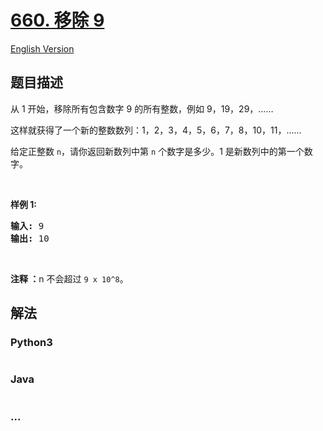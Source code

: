 # [660. 移除 9](https://leetcode-cn.com/problems/remove-9)

[English Version](/solution/0600-0699/0660.Remove%209/README_EN.md)

## 题目描述

<!-- 这里写题目描述 -->
<p>从 1 开始，移除所有包含数字 9 的所有整数，例如 9，19，29，……</p>

<p>这样就获得了一个新的整数数列：1，2，3，4，5，6，7，8，10，11，……</p>

<p>给定正整数 <code>n</code>，请你返回新数列中第 <code>n</code> 个数字是多少。1 是新数列中的第一个数字。</p>

<p> </p>

<p><strong>样例 1:</strong></p>

<pre><strong>输入:</strong> 9
<strong>输出:</strong> 10
</pre>

<p> </p>

<p><strong>注释 ：</strong>n 不会超过 <code>9 x 10^8</code>。</p>

## 解法

<!-- 这里可写通用的实现逻辑 -->

<!-- tabs:start -->

### **Python3**

<!-- 这里可写当前语言的特殊实现逻辑 -->

```python

```

### **Java**

<!-- 这里可写当前语言的特殊实现逻辑 -->

```java

```

### **...**

```

```

<!-- tabs:end -->

